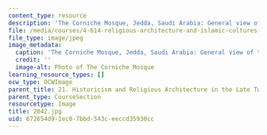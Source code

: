 ```yaml
---
content_type: resource
description: 'The Corniche Mosque, Jedda, Saudi Arabia: General view of the Mosque.'
file: /media/courses/4-614-religious-architecture-and-islamic-cultures-fall-2002/672654d91ec07bbd543ceeccd35930cc_2042.jpg
file_type: image/jpeg
image_metadata:
  caption: 'The Corniche Mosque, Jedda, Saudi Arabia: General view of the Mosque.'
  credit: ''
  image-alt: Photo of The Corniche Mosque
learning_resource_types: []
ocw_type: OCWImage
parent_title: 21. Historicism and Religious Architecture in the Late Twentieth Century
parent_type: CourseSection
resourcetype: Image
title: 2042.jpg
uid: 672654d9-1ec0-7bbd-543c-eeccd35930cc
---
```

